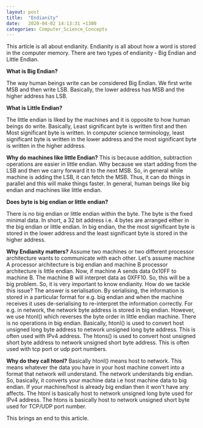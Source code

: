 ```yaml
---
layout: post
title:  "Endianity"
date:   2020-04-02 14:13:31 +1300
categories: Computer_Science_Concepts
---
```


This article is all about endianity. Endianity is all about how a word is stored in the computer memory.
There are two types of endianity - Big Endian and Little Endian.

**What is Big Endian?**

The way human beings write can be considered Big Endian. We first write MSB and then write LSB.
Basically, the lower address has MSB and the higher address has LSB.

**What is Little Endian?**

The little endian is liked by the machines and it is opposite to how human beings do write.
Basically, Least significant byte is written first and then Most significant byte is written.
In computer science terminology, least significant byte is written in the lower address and
the most significant byte is written in the higher address. 

**Why do machines like little Endian?**
This is because addition, subtraction operations are easier in little endian.
Why because we start adding from the LSB and then we carry forward it to the next MSB.
So, in general while machine is adding the LSB, it can fetch the MSB. Thus, it can do things in 
parallel and this will make things faster. In general, human beings like big endian and machines like
little endian.

**Does byte is big endian or little endian?**

There is no big endian or little endian within the byte. The byte is the fixed minimal data.
In short, a 32 bit address i.e. 4 bytes are arranged either in the big endian or little endian.
In big endian, the the most significant byte is stored in the lower address and the least significant byte
is stored in the higher address.

**Why Endianity matters?**
Assume two machines or two different processor architecture wants to communicate with each other.
Let's assume machine A processor architecture is big endian and machine B processor architecture is little endian.
Now, if machine A sends data 0x10FF to machine B. The machine B will interpret data as 0XFF10. So, this will be a
big problem. So, it is very important to know endianity. How do we tackle this issue? The answer is serialisation.
By serialising, the information is stored in a particular format for e.g. big endian and when the machine receives it uses de-serialising to re-interpret the information correctly. For e.g. in network, the network byte address is 
stored in big endian. However, we use htonl() which reverses the byte order in little endian machine. There is no 
operations in big endian. Basically, htonl() is used to convert host unsigned long byte address to network unsigned
long byte address. This is often used with IPv4 address. The htons() is used to convert host unsigned short byte address to network unsigned short byte address. This is often used with tcp port or udp port numbers.

**Why do they call htonl?**
Basically htonl() means host to network. This means whatever the data you have in your host machine convert into 
a format that network will understand. The network understands big endian. So, basically, it converts your machine 
data i.e host machine data to big endian. If your machine/host is already big endian then it won't have any affects.
The htonl is basically host to network unsigned long byte used for IPv4 address. 
The htons is basically host to network unsigned short byte used for TCP/UDP port number.

This brings an end to this article. 

